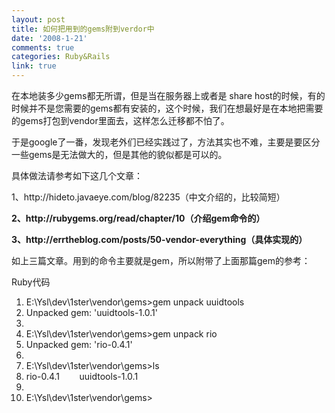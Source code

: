 ```yaml
---
layout: post
title: 如何把用到的gems附到verdor中
date: '2008-1-21'
comments: true
categories: Ruby&Rails
link: true
---
```

<p>在本地装多少gems都无所谓，但是当在服务器上或者是 share host的时候，有的时候并不是您需要的gems都有安装的，这个时候，我们在想最好是在本地把需要的gems打包到vendor里面去，这样怎么迁移都不怕了。</p>
<p>于是google了一番，发现老外们已经实践过了，方法其实也不难，主要是要区分一些gems是无法做大的，但是其他的貌似都是可以的。</p>
<p>具体做法请参考如下这几个文章：</p>
<p>1、http://hideto.javaeye.com/blog/82235（中文介绍的，比较简短）</p>
<p><strong>2、http://rubygems.org/read/chapter/10（介绍gem命令的）</strong></p>
<p><strong>3、http://errtheblog.com/posts/50-vendor-everything（具体实现的）</strong></p>
<p>如上三篇文章。用到的命令主要就是gem，所以附带了上面那篇gem的参考：</p>
<p>
<div class="codeText">
<div class="codeHead">Ruby代码</div>
<ol start="1" class="dp-rb">
    <li class="alt"><span><span>E:\Ysl\dev\1ster\vendor\gems&gt;gem&nbsp;unpack&nbsp;uuidtools&nbsp;&nbsp;</span></span></li>
    <li class=""><span>Unpacked&nbsp;gem:&nbsp;<span class="string">'uuidtools-1.0.1'</span><span>&nbsp;&nbsp;</span></span></li>
    <li class="alt"><span>&nbsp;&nbsp;</span></li>
    <li class=""><span>E:\Ysl\dev\1ster\vendor\gems&gt;gem&nbsp;unpack&nbsp;rio&nbsp;&nbsp;</span></li>
    <li class="alt"><span>Unpacked&nbsp;gem:&nbsp;<span class="string">'rio-0.4.1'</span><span>&nbsp;&nbsp;</span></span></li>
    <li class=""><span>&nbsp;&nbsp;</span></li>
    <li class="alt"><span>E:\Ysl\dev\1ster\vendor\gems&gt;ls&nbsp;&nbsp;</span></li>
    <li class=""><span>rio-0.4.1&nbsp;&nbsp;&nbsp;&nbsp;&nbsp;&nbsp;&nbsp;&nbsp;uuidtools-1.0.1&nbsp;&nbsp;</span></li>
    <li class="alt"><span>&nbsp;&nbsp;</span></li>
    <li class=""><span>E:\Ysl\dev\1ster\vendor\gems&gt;&nbsp; <br />
    </span></li>
</ol>
</div>
</p>
